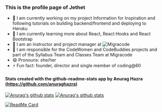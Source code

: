### This is the profile page of Jethet

- 🔭 I am currently working on my project Information for Inspiration and following tutorials on building backend/frontend and deploying to Heroku
- 🌱 I am currently learning more about React, React Hooks and React Bootstrap
- 👯 I am an instructor and project manager at ![Migracode](https://migracode.openculturalcenter.org)
- 👯 I am responsible for the CodeWomen and CodeBuddies projects and part of the Syllabus Team and Classes Team at Migracode
- 😄 Pronouns: she/her
- ⚡ Fun fact: founder, director and single member of coding@60


#### Stats created with the github-readme-stats app by Anurag Hazra (https://github.com/anuraghazra)

[![Anurag's github stats](https://github-readme-stats.vercel.app/api/top-langs/?username=jethet&&hide=jupyter%20notebook&show_icons=true&theme=cobalt)](https://github.com/jethet/github-readme-stats)
[![Anurag's github stats](https://github-readme-stats.vercel.app/api/?username=jethet&count_private=true&include_all_commits=true&show_icons=true&theme=cobalt)](https://github.com/jethet/github-readme-stats)

[![ReadMe Card](https://github-readme-stats.vercel.app/api/pin/?username=jethet&repo=project-elevador)](https://github.com/anuraghazra/github-readme-stats)

